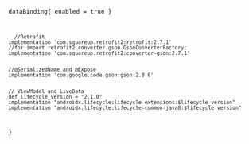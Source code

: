 
<code>



dataBinding{
enabled = true
}




      //Retrofit
    implementation 'com.squareup.retrofit2:retrofit:2.7.1'
    //for import retrofit2.converter.gson.GsonConverterFactory;
    implementation 'com.squareup.retrofit2:converter-gson:2.7.1'


    //@SerializedName and @Expose
    implementation 'com.google.code.gson:gson:2.8.6'


    // ViewModel and LiveData
    def lifecycle_version = "2.1.0"
    implementation "androidx.lifecycle:lifecycle-extensions:$lifecycle_version"
    implementation "androidx.lifecycle:lifecycle-common-java8:$lifecycle_version"
}

</code>




